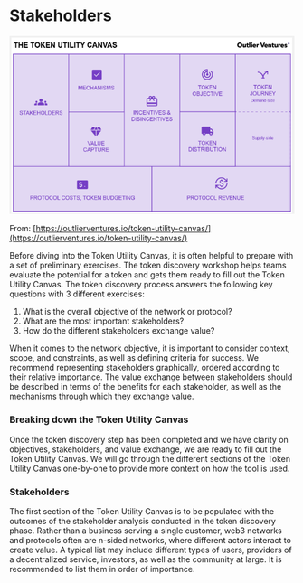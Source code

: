# Stakeholders

![](../.gitbook/assets/image.png)

From: [https://outlierventures.io/token-utility-canvas/](https://outlierventures.io/token-utility-canvas/)

Before diving into the Token Utility Canvas, it is often helpful to prepare with a set of preliminary exercises. The token discovery workshop helps teams evaluate the potential for a token and gets them ready to fill out the Token Utility Canvas. The token discovery process answers the following key questions with 3 different exercises:&#x20;

1. What is the overall objective of the network or protocol?&#x20;
2. What are the most important stakeholders?
3. How do the different stakeholders exchange value?&#x20;

When it comes to the network objective, it is important to consider context, scope, and constraints, as well as defining criteria for success. We recommend representing stakeholders graphically, ordered according to their relative importance. The value exchange between stakeholders should be described in terms of the benefits for each stakeholder, as well as the mechanisms through which they exchange value.&#x20;

### Breaking down the Token Utility Canvas <a href="#h-breaking-down-the-token-utility-canvas" id="h-breaking-down-the-token-utility-canvas"></a>

Once the token discovery step has been completed and we have clarity on objectives, stakeholders, and value exchange, we are ready to fill out the Token Utility Canvas. We will go through the different sections of the Token Utility Canvas one-by-one to provide more context on how the tool is used.&#x20;

### Stakeholders <a href="#h-stakeholders" id="h-stakeholders"></a>

The first section of the Token Utility Canvas is to be populated with the outcomes of the stakeholder analysis conducted in the token discovery phase. Rather than a business serving a single customer, web3 networks and protocols often are n-sided networks, where different actors interact to create value. A typical list may include different types of users, providers of a decentralized service, investors, as well as the community at large. It is recommended to list them in order of importance.&#x20;
